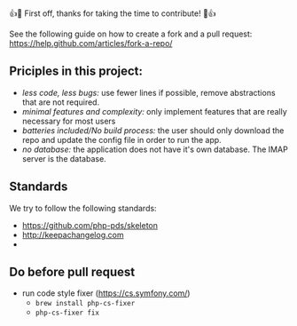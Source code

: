 :+1::tada: First off, thanks for taking the time to contribute! :tada::+1:

See the following guide on how to create a fork and a pull request: 
https://help.github.com/articles/fork-a-repo/
 

## Priciples in this project:
 * *less code, less bugs:* use fewer lines if possible, remove abstractions that are not required. 
 * *minimal features and complexity:* only implement features that are really necessary for most users 
 * *batteries included/No build process:* the user should only download the repo and update the config file in order to run the app.   
 * *no database:* the application does not have it's own database. The IMAP server is the database. 
 
 
 ## Standards
 We try to follow the following standards:
  * https://github.com/php-pds/skeleton
  * http://keepachangelog.com
  * 
  
## Do before pull request
 * run code style fixer (https://cs.symfony.com/)
   * `brew install php-cs-fixer`
   * `php-cs-fixer fix`
 

